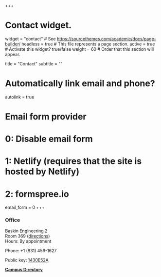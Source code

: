 +++
# Contact widget.
widget = "contact"  # See https://sourcethemes.com/academic/docs/page-builder/
headless = true  # This file represents a page section.
active = true  # Activate this widget? true/false
weight = 60  # Order that this section will appear.

title = "Contact"
subtitle = ""

# Automatically link email and phone?
autolink = true

# Email form provider
#   0: Disable email form
#   1: Netlify (requires that the site is hosted by Netlify)
#   2: formspree.io
email_form = 0
+++
### Office
Baskin Engineering 2  
Room 369 ([directions](https://users.soe.ucsc.edu/~carlosm/UCSC/Directions.html))  
Hours: By appointment  

Phone: +1 (831) 459-1627  

Public key: [1430E52A](http://users.soe.ucsc.edu/~carlosm/1430E52A.asc)  

[**Campus Directory**](https://campusdirectory.ucsc.edu/cd_detail?uid=carlosm)
